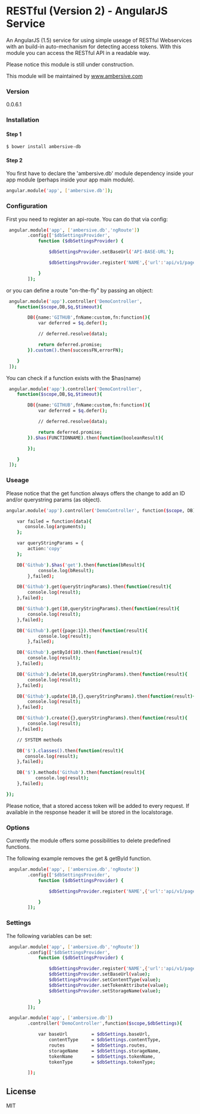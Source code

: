 # RESTful (Version 2) - AngularJS Service

An AngularJS (1.5) service for using simple useage of RESTful Webservices with an build-in auto-mechanism for detecting access tokens.
With this module you can access the RESTful API in a readable way.

Please notice this module is still under construction.

This module will be maintained by www.ambersive.com

### Version
0.0.6.1

### Installation

#### Step 1

```sh
$ bower install ambersive-db
```
#### Step 2
You first have to declare the 'ambersive.db' module dependency inside your app module (perhaps inside your app main module).

```sh
angular.module('app', ['ambersive.db']);
```

### Configuration

First you need to register an api-route. You can do that via config:

```sh
 angular.module('app', ['ambersive.db','ngRoute'])
        .config(['$dbSettingsProvider',
            function ($dbSettingsProvider) {

                $dbSettingsProvider.setBaseUrl('API-BASE-URL');

                $dbSettingsProvider.register('NAME',{'url':'api/v1/pages',except:[]});

            }
        ]);

```
or you can define a route "on-the-fly" by passing an object:

```sh
 angular.module('app').controller('DemoController',
    function($scope,DB,$q,$timeout){

        DB({name:'GITHUB',fnName:custom,fn:function(){
            var deferred = $q.defer();

            // deferred.resolve(data);

            return deferred.promise;
        }).custom().then(successFN,errorFN);

    }
 ]);

```

You can check if a function exists with the $has(name)

```sh
 angular.module('app').controller('DemoController',
    function($scope,DB,$q,$timeout){

        DB({name:'GITHUB',fnName:custom,fn:function(){
            var deferred = $q.defer();

            // deferred.resolve(data);

            return deferred.promise;
        }).$has(FUNCTIONNAME).then(function(booleanResult){

        });

    }
 ]);

```

### Useage

Please notice that the get function always offers the change to add an ID and/or querystring params (as object).

```sh
angular.module('app').controller('DemoController', function($scope, DB) {

    var failed = function(data){
       console.log(arguments);
    };

    var queryStringParams = {
        action:'copy'
    };

    DB('Github').$has('get').then(function(bResult){
            console.log(bResult);
        },failed);

    DB('Github').get(queryStringParams).then(function(result){
        console.log(result);
    },failed);

    DB('Github').get(10,queryStringParams).then(function(result){
        console.log(result);
    },failed);

    DB('Github').get({page:1}).then(function(result){
            console.log(result);
        },failed);

    DB('Github').getById(10).then(function(result){
        console.log(result);
    },failed);

    DB('Github').delete(10,queryStringParams).then(function(result){
        console.log(result);
    },failed);

    DB('Github').update(10,{},queryStringParams).then(function(result){
        console.log(result);
    },failed);

    DB('Github').create({},queryStringParams).then(function(result){
        console.log(result);
    },failed);

    // SYSTEM methods

    DB('$').classes().then(function(result){
       console.log(result);
    },failed);

    DB('$').methods('Github').then(function(result){
           console.log(result);
    },failed);

});
```

Please notice, that a stored access token will be added to every request. If available in the response header it will be stored in the localstorage.

### Options

Currently the module offers some possibilities to delete predefined functions.

The following example removes the get & getById function.

```sh
 angular.module('app', ['ambersive.db','ngRoute'])
        .config(['$dbSettingsProvider',
            function ($dbSettingsProvider) {

                $dbSettingsProvider.register('NAME',{'url':'api/v1/pages',except:['get','getById']});

            }
        ]);

```
### Settings

The following variables can be set:

```sh
 angular.module('app', ['ambersive.db','ngRoute'])
        .config(['$dbSettingsProvider',
            function ($dbSettingsProvider) {

                $dbSettingsProvider.register('NAME',{'url':'api/v1/pages',except:['get','getById']});
                $dbSettingsProvider.setBaseUrl(value);
                $dbSettingsProvider.setContentType(value);
                $dbSettingsProvider.setTokenAttribute(value);
                $dbSettingsProvider.setStorageName(value);

            }
        ]);

```

```sh
 angular.module('app', ['ambersive.db'])
        .controller('DemoController',function($scope,$dbSettings){

            var baseUrl         = $dbSettings.baseUrl,
                contentType     = $dbSettings.contentType,
                routes          = $dbSettings.routes,
                storageName     = $dbSettings.storageName,
                tokenName       = $dbSettings.tokenName,
                tokenType       = $dbSettings.tokenType;

        ]);

```

License
----
MIT